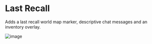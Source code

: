 # Last Recall
Adds a last recall world map marker, descriptive chat messages and an inventory overlay.

![image](https://i.dkvl.dev/9ejIK)